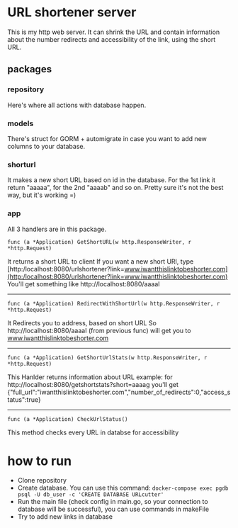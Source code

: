 # URL shortener server
This is my http web server. It can shrink the URL and contain information about the number redirects and accessibility of the link, using the short URL.
## packages
### repository
Here's where all actions with database happen.
### models
There's struct for GORM + automigrate in case you want to add new columns to your database.
### shorturl
It makes a new short URL based on id in the database. For the 1st link it return "aaaaa", for the 2nd "aaaab" and so on. Pretty sure it's not the best way, but it's working =)
### app
All 3 handlers are in this package. 
```golang
func (a *Application) GetShortURL(w http.ResponseWriter, r *http.Request)
```
It returns a short URL to client
If you want a new short URl, type
[http:/localhost:8080/urlshortener?link=www.iwantthislinktobeshorter.com](http:/localhost:8080/urlshortener?link=www.iwantthislinktobeshorter.com)
You'll get something like http://localhost:8080/aaaaI
_____
```golang
func (a *Application) RedirectWithShortUrl(w http.ResponseWriter, r *http.Request)
```
It Redirects you to address, based on short URL
So http://localhost:8080/aaaaI (from previous func) will get you to www.iwantthislinktobeshorter.com
_____
```golang
func (a *Application) GetShortUrlStats(w http.ResponseWriter, r *http.Request)
```
This Hanlder returns information about URL
example: for http://localhost:8080/getshortstats?short=aaaag you'll get {"full_url":"iwantthislinktobeshorter.com","number_of_redirects":0,"access_status":true}
____
```golang
func (a *Application) CheckUrlStatus()
```
This method checks every URL in databse for accessibility


# how to run 
- Clone repository
- Create database. You can use this command: `docker-compose exec pgdb psql -U db_user -c 'CREATE DATABASE URLcutter'`
- Run the main file (check config in main.go, so your connection to database will be successful), you can use commands in makeFile
- Try to add new links in database
